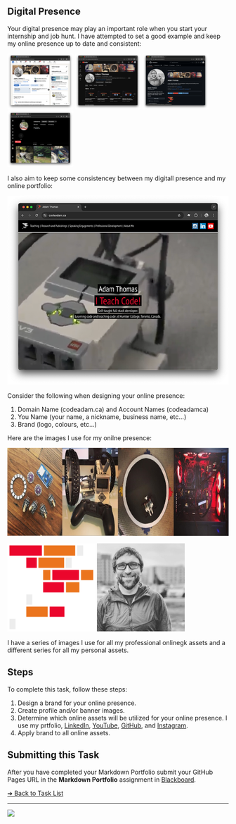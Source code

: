 <style>@import url("//readme.codeadam.ca/readme.css");</style>

## Digital Presence

Your digital presence may play an important role when you start your internship and job hunt. I have attempted to set a good example and keep my online presence up to date and consistent:

[<img src="images/screenshot-linkedin.png" width="150">](https://www.linkedin.com/in/adambenjaminthomas/)
[<img src="images/screenshot-youtube.png" width="150">](https://www.youtube.com/@codeadamca)
[<img src="images/screenshot-github.png" width="150">](https://github.com/codeadamca)
[<img src="images/screenshot-instagram.png" width="150">](https://www.instagram.com/codeadamca/)

I also aim to keep some consistencey between my digitall presence and my online portfolio:

[![CodeAdam](images/screenshot-codeadam.png)](https://codeadam.ca)

Consider the following when designing your online presence:

1. Domain Name (codeadam.ca) and Account Names (codeadamca)
2. You Name (your name, a nickname, business name, etc...)
3. Brand (logo, colours, etc...)

Here are the images I use for my onilne presence:

<img src="images/presence-banner.jpeg" height="200">

<img src="images/presence-logo.png" height="200"> <img src="images/presence-profile.jpg" height="200">

I have a series of images I use for all my professional onlinegk assets and a different series for all my personal assets.

## Steps

To complete this task, follow these steps:

1. Design a brand for your online presence.
2. Create profile and/or banner images.
3. Determine which online assets will be utilized for your online presence. I use my prtfolio, [LinkedIn](https://www.linkedin.com/), [YouTube](https://www.youtube.com/), [GitHub](https://github.com/), and [Instagram](https://instagram.com/).
4. Apply brand to all online assets.

## Submitting this Task

After you have completed your Markdown Portfolio submit your GitHub Pages URL in the **Markdown Portfolio** assignment in [Blackboard](https://learn.humber.ca/).

[&#10132; Back to Task List](/)

---

<a href="https://brickmmo.com">
<img src="https://brickmmo.com/images/brickmmo-logo-horizontal.jpg" width="100">
</a>
